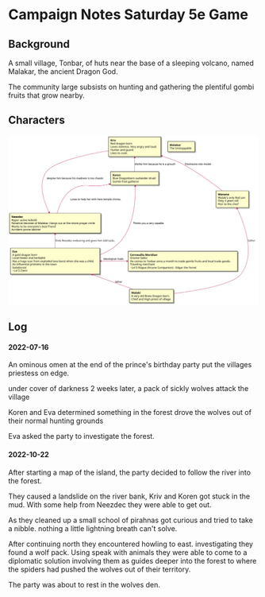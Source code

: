 Campaign Notes Saturday 5e Game
===============================

Background
----------
 A small village, Tonbar, of huts near the base of a sleeping volcano, named Malakar, the ancient Dragon God.

 The community large subsists on hunting and gathering the plentiful gombi fruits that grow nearby.

Characters
----------

![](dnd-5e-traas-2022.svg)
<!--
```plantuml
@startuml dnd-5e-traas-2022

rectangle aaron [
**Neezdec**
Hyper active kobold
Fanatical devotee of Malakar. Hangs out at the stone prayer circle
Wants to be everyone's best friend
Accident prone laborer
]

rectangle miriam [
**Kriv**
Red dragon born
Loves violence, Very angry and loud.
Hunter and guard
Likes to cook.
]

rectangle mady [
**Koren**
Blue Dragonborn outlander druid
Gombi fruit gatherer
]

rectangle chief [
**Walaki**
A very old Brass Dragon born.
Chief and High priest of village
]

rectangle prince [
**Wanana**
Walaki's Red only son
Only 4 years old
Heir to the chief
]

rectangle trader [
**Cornwallis Meridian**
Gnome Sailor
He comes to Tonbar once a month to trade gombi fruits and local trade goods.
Traveling merchant
~Lvl 5 Rogue (Arcane Companion) - Edgar the Ferret
]

rectangle priestess [
**Eva**
A gold dragon born
Local healer and herbalist
Has a huge scar from exploded lava burst when she was a child.
An influential priestess in the town
Isolationist
~Lvl 5 Cleric
]

rectangle malakar [
**Malakar**
The Unstoppable
]

prince <-- chief  : father
priestess <-- chief : father
priestess <-> trader: ideological rivals.
aaron <-- miriam : despise him because his madness is too chaotic
miriam <-- mady  : dislike him because he is a grouch
aaron <-- priestess : finds Neezdec endearing and gives him odd tasks.
mady <-- priestess : Thinks you a very capable
miriam <-- prince : Dismissive role model
mady <-- aaron  : Loves to help her with here temple chores.

@enduml
```
-->

Log
---

#### 2022-07-16
An ominous omen at the end of the prince's birthday party put the villages priestess on edge.

under cover of darkness 2 weeks later, a pack of sickly wolves attack the village

Koren and Eva determined something in the forest drove the wolves out of their normal hunting grounds

Eva asked the party to investigate the forest.

#### 2022-10-22

After starting a map of the island, the party decided to follow the river into the forest.

They caused a landslide on the river bank, Kriv and Koren got stuck in the mud.
With some help from Neezdec they were able to get out.

As they cleaned up a small school of pirahnas got curious and tried to take a nibble. nothing a little
lightning breath can't solve.

After continuing north they encountered howling to east. investigating they found
a wolf pack. Using speak with animals they were able to come to a diplomatic solution
involving them as guides deeper into the forest to where the spiders had pushed
the wolves out of their territory.

The party was about to rest in the wolves den.
